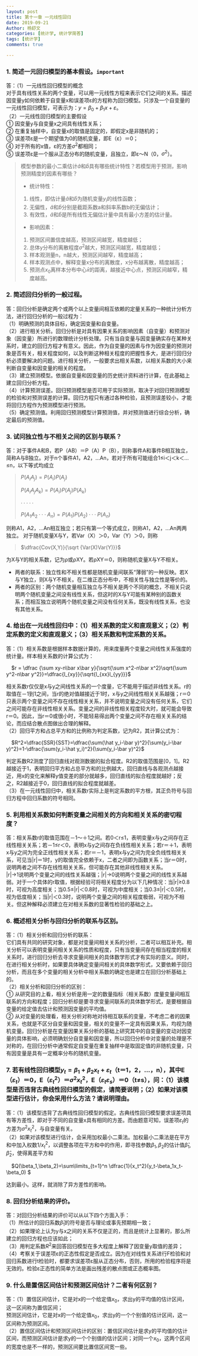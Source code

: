 ```yaml
---
layout: post
title: 第十一章 一元线性回归
date: 2019-09-21
Author: 杨舒文
categories: [统计学, 统计学简答]
tags: [统计学]
comments: true

---
```


### 1. 简述一元回归模型的基本假设。`important`

答：（1）一元线性回归模型的概念  
对于具有线性关系的两个变量，可以用一元线性方程来表示它们之间的关系。描述因变量y如何依赖于自变量x和误差项ε的方程称为回归模型。只涉及一个自变量的一元线性回归模型，可表示为：$y=\beta_0+\beta_1x+\varepsilon$。   
（2）一元线性回归模型的主要假设  
① 因变量y与自变量x之间具有线性关系；  
② 在重复抽样中，自变量x的取值是固定的，即假定x是非随机的；  
③ 误差项ε是一个期望值为0的随机变量，即E（ε）＝0；  
④ 对于所有的x值，ε的方差$\sigma^2$都相同；   
⑤ 误差项ε是一个服从正态分布的随机变量，且独立，即ε～N（0，$\sigma^2$）。   

> 模型参数的最小二乘估计$\hat a$和$\hat b$具有哪些统计特性？若模型用于预测，影响预测精度的因素有哪些？
>
> - 统计特性：
>
> 1. 线性，即估计量$\hat a$和$\hat b$为随机变量$y_i$的线性函数；
> 2. 无偏性，$\hat a$和$\hat b$分别是截距系数a和斜率系数b的无偏估计；
> 3. 有效性，$\hat a$和$\hat b$是所有线性无偏估计量中具有最小方差的估计量。
>
> - 影响因素：
>
> 1. 预测区间置信度越高，预测区间越宽，精度越低；
> 2. 总体y分布的离散程度$\sigma^2$越大，预测区间越宽，精度越低；
> 3. 样本观测量n，n越大，预测区间越窄，精度越高；
> 4. 样本观测点中，解释变量x分布的离散度，x分布越离散，精度越高；
> 5. 预测点$x_0$离样本分布中心$\bar x$的距离，越接近中心点，预测区间越窄，精度越高。



### 2. 简述回归分析的一般过程。

答：回归分析是确定两个或两个以上变量间相互依赖的定量关系的一种统计分析方法，进行回归分析的一般过程为：  
（1）明确预测的具体目标，确定因变量和自变量。  
（2）进行相关分析。回归分析是对具有因果关系的影响因素（自变量）和预测对象（因变量）所进行的数理统计分析处理。只有当自变量与因变量确实存在某种关系时，建立的回归方程才有意义。因此，作为自变量的因素与作为因变量的预测对象是否有关，相关程度如何，以及判断这种相关程度的把握性多大，是进行回归分析必须要解决的问题。进行相关分析，一般要求出相关系数，以相关系数的大小来判断自变量和因变量的相关的程度。  
（3）建立预测模型。依据自变量和因变量的历史统计资料进行计算，在此基础上建立回归分析方程。  
（4）计算预测误差。回归预测模型是否可用于实际预测，取决于对回归预测模型的检验和对预测误差的计算。回归方程只有通过各种检验，且预测误差较小，才能将回归方程作为预测模型进行预测。  
（5）确定预测值。利用回归预测模型计算预测值，并对预测值进行综合分析，确定最后的预测值。



### 3. 试问独立性与不相关之间的区别与联系？

答：对于事件A和B，若P（AB）＝P（A）P（B），则称事件A和事件B相互独立，简称A与B独立。对于n个事件A1，A2，…An，若对于所有可能组合1≤i＜j＜k＜…≤n，以下等式均成立 

> $P(A_iA_j)=P(A_i)P(A_j)$
>
> $P(A_iA_jA_k)=P(A_i)P(A_j)P(A_k)$
>
> $·····$
>
> $P(A_1A_2···A_n)=P(A_1)P(A_2)···P(A_n)$

则称A1，A2，…An相互独立；若只有第一个等式成立，则称A1，A2，…An两两独立。
对于随机变量X与Y，若Var（X）＞0，Var（Y）＞0，则称

> $\dfrac{Cov(X,Y)}{\sqrt {Var(X)Var(Y)}}$

为X与Y的相关系数，记为ρ或ρXY。若ρXY＝0，则称随机变量X与Y不相关。

- 两者的联系：独立性和不相关性都是随机变量间联系“薄弱”的一种反映。若X与Y独立，则X与Y不相关。在二维正态分布中，不相关性与独立性是等价的。  
- 两者的区别：两个随机变量相互独立与不相关是两个不同的概念，不相关只说明两个随机变量之间没有线性关系，但这时的X与Y可能有某种别的函数关系；而相互独立说明两个随机变量之间没有任何关系，既没有线性关系，也没有其他关系。



### 4. 给出在一元线性回归中：（1）相关系数的定义和直观意义；（2）判定系数的定义和直观意义；（3）相关系数和判定系数的关系。

答：（1）相关系数是根据样本数据计算的，用来度量两个变量之间线性关系强度的统计量。样本相关系数的计算公式为：  

&ensp;&ensp;$r = \dfrac {\sum xy-n\bar x\bar y}{\sqrt{\sum x^2-n\bar x^2}\sqrt{\sum y^2-n\bar y^2}}=\dfrac{l_{xy}}{\sqrt{l_{xx}l_{yy}}}$  

相关系数r仅仅是x与y之间线性关系的一个度量，它不能用于描述非线性关系。r的取值在－1到1之间，当r的绝对值越接近于1时，x与y之间线性相关关系越强；r＝0只表示两个变量之间不存在线性相关关系，并不说明变量之间没有任何关系，它们之间可能存在非线性相关关系。变量之间的非线性相关程度较大时，就可能会导致r＝0。因此，当r＝0或很小时，不能轻易得出两个变量之间不存在相关关系的结论，而应结合散点图做出合理的解释。  
（2）回归平方和占总平方和的比例称为判定系数，记为R2，其计算公式为：  

&ensp;&ensp;$R^2=\dfrac{SSR}{SST}=\dfrac{\sum(\hat y_i-\bar y)^2}{\sum(y_i-\bar y)^2}=1-\dfrac{\sum(y_i-\hat y_i)^2}{\sum(y_i-\bar y)^2}$  

判定系数R2测度了回归直线对观测数据的拟合程度。R2的取值范围是[0，1]。R2越接近于1，表明回归平方和占总平方和的比例越大，回归直线与各观测点越接近，用x的变化来解释y值变差的部分就越多，回归直线的拟合程度就越好；反之，R2越接近于0，回归直线的拟合程度就越差。  
（3）在一元线性回归中，相关系数r实际上是判定系数的平方根，其正负符号与回归方程中回归系数的符号相同。



### 5. 利用相关系数如何判断变量之间相关的方向和相关关系的密切程度？

答：相关系数r的取值范围在－1～＋1之间。若0＜r≤1，表明变量x与y之间存在正线性相关关系；若－1≤r＜0，表明x与y之间存在负线性相关关系；若r＝＋1，表明x与y之间为完全正线性相关关系；若r＝－1，表明x与y之间为完全负线性相关关系，可见当\|r\|＝1时，y的取值完全依赖于x，二者之间即为函数关系；当r＝0时，说明两者之间不存在线性相关关系，但可能存在其他非线性相关关系。  
\|r\|→1说明两个变量之间的线性关系越强；\|r\|→0说明两个变量之间的线性关系越弱。对于一个具体的r取值，根据经验可将相关程度分为以下几种情况：当\|r\|≥0.8时，可视为高度相关；当0.5≤\|r\|＜0.8时，可视为中度相关；当0.3≤\|r\|＜0.5时，视为低度相关；当\|r\|＜0.3时，说明两个变量之间的相关程度极弱，可视为不相关。但这种解释必须建立在对相关系数的显著性检验的基础之上。  



### 6. 概述相关分析与回归分析的联系与区别。

答：（1）相关分析和回归分析的联系：  
它们具有共同的研究对象，都是对变量间相关关系的分析，二者可以相互补充。相关分析可以表明变量间相关关系的性质和程度，只有当变量间存在相当程度的相关关系时，进行回归分析去寻求变量间相关的具体数学形式才有实际的意义。同时，在进行相关分析时，如果要具体确定变量间相关的具体数学形式，又要依赖于回归分析，而且在多个变量的相关分析中相关系数的确定也是建立在回归分析基础上的。  
（2）相关分析和回归分析的区别：  
① 从研究目的上看，相关分析是用一定的数量指标（相关系数）度量变量间相互联系的方向和程度；回归分析却是要寻求变量间联系的具体数学形式，是要根据自变量的给定值去估计和预测因变量的平均值。  
② 从对变量的处理看，相关分析对称地对待相互联系的变量，不考虑二者的因果关系，也就是不区分自变量和因变量，相关的变量不一定具有因果关系，均视为随机变量。回归分析是在变量因果关系分析的基础上研究其中的自变量的变动对因变量的具体影响，必须明确划分自变量和因变量，所以回归分析中对变量的处理是不对称的，在回归分析中通常假定自变量在重复抽样中是取固定值的非随机变量，只有因变量是具有一定概率分布的随机变量。



### 7. 若有线性回归模型$y_t=\beta_1+\beta_2x_t+\varepsilon_t$（t＝1，2，…，n），其中E（$\varepsilon_t$）＝0，E（$\varepsilon_t^2$）＝$\sigma^2x_t^2$，E（$\varepsilon_t \varepsilon_s$）＝0（t≠s），问：（1）该模型是否违背古典线性回归模型的假定，请简要说明；（2）如果对该模型进行估计，你会采用什么方法？请说明理由。

答：（1）该模型违背了古典线性回归模型的假定。古典线性回归模型要求误差项具有等方差性，即对于不同的自变量x具有相同的方差。而由题意可知，误差项$\varepsilon_t$的方差为$\sigma^2x_t^2$，与自变量有关。  
（2）如果对该模型进行估计，会采用加权最小二乘法。加权最小二乘法是在平方和中加入权数$1/x_t^2$，以调整各项在平方和中的作用，即寻找参数$\beta_1,\beta_2$的估计值$\hat \beta_1, \hat \beta_2$，使得离差平方和  

&ensp;&ensp;$Q(\beta_1,\beta_2)=\sum\limits_{t=1}^n \dfrac{1}{x_t^2}(y_t-\beta_1x_t-\beta_0) $  

达到最小。这样，就消除了异方差性的影响。



### 8. 回归分析结果的评价。

答：对回归分析结果的评价可以从以下四个方面入手：  
（1）所估计的回归系数$\hat \beta_1$的符号是否与理论或事先预期相一致；  
（2）如果理论上认为y与x之间的关系不仅是正的，而且是统计上显著的，那么所建立的回归方程也应该如此；  
（3）用判定系数$R^2$来回答回归模型在多大程度上解释了因变量y取值的差异；  
（4）考察关于误差项ε的正态性假定是否成立。因为在对线性关系进行F检验和对回归系数进行t检验时，都要求误差项ε服从正态分布，否则，所用的检验程序将是无效的。检验ε正态性的简单方法是画出残差的散点图或正态概率图。  



### 9. 什么是置信区间估计和预测区间估计？二者有何区别？

答：（1）置信区间估计，它是对x的一个给定值$x_0$，求出y的平均值的估计区间，这一区间称为置信区间；  
预测区间估计，它是对x的一个给定值$x_0$，求出y的一个个别值的估计区间，这一区间称为预测区间。  
（2）置信区间估计和预测区间估计的区别：置信区间估计是求y的平均值的估计区间，而预测区间估计是求y的一个个别值的估计区间；对同一个$x_0$，这两个区间的宽度也是不一样的，预测区间要比置信区间宽一些。

